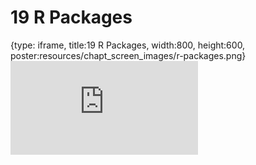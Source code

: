 # 19 R Packages
 
{type: iframe, title:19 R Packages, width:800, height:600, poster:resources/chapt_screen_images/r-packages.png}
![](https://datatrail-jhu.github.io/DataTrail_ReOrg/no_toc/r-packages.html)
 

 
